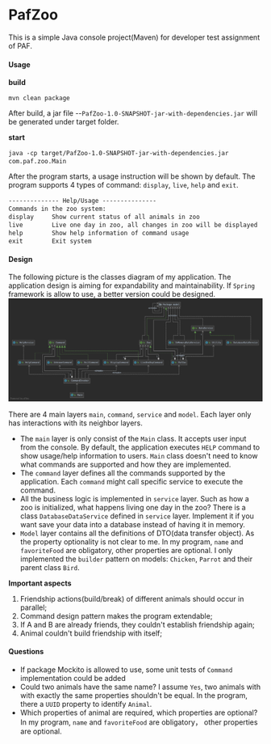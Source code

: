 # PafZoo
This is a simple Java console project(Maven) for developer test assignment of PAF.
 
#### Usage
**build**
 ```shell script
mvn clean package
```
After build, a jar file --`PafZoo-1.0-SNAPSHOT-jar-with-dependencies.jar` will be generated under target folder.

**start**

```shell script
java -cp target/PafZoo-1.0-SNAPSHOT-jar-with-dependencies.jar com.paf.zoo.Main
```

After the program starts, a usage instruction will be shown by default. The program
supports 4 types of command: `display`, `live`, `help` and `exit`.

```shell script
-------------- Help/Usage ---------------
Commands in the zoo system:
display		Show current status of all animals in zoo
live		Live one day in zoo, all changes in zoo will be displayed
help		Show help information of command usage
exit		Exit system
```

#### Design

The following picture is the classes diagram of my application. The application design is aiming for
expandability and maintainability. If `Spring` framework is allow to use, a better version could
be designed. 
![architecture](zoo-architecture.png)

There are 4 main layers `main`, `command`, `service` and `model`. Each layer only has interactions with
its neighbor layers. 
* The `main` layer is only consist of the `Main` class. It accepts user input from the console.
By default, the application executes `HELP` command to show usage/help information to users.
`Main` class doesn't need to know what commands are supported and how they are implemented.
* The `command` layer defines all the commands supported by the application. Each `command` might call
specific service to execute the command.
* All the business logic is implemented in `service` layer. Such as how a zoo is initialized,
what happens living one day in the zoo? There is a class `DatabaseDataService` defined in `service`
layer. Implement it if you want save your data into a database instead of having it in memory.
* `Model` layer contains all the definitions of DTO(data transfer object). As the property optionality
is not clear to me. In my program, `name` and `favoriteFood` are obligatory, other properties are optional.
I only implemented the `builder` pattern on models: `Chicken`, `Parrot` and their parent class `Bird`. 


**Important aspects**
1. Friendship actions(build/break) of different animals should occur in parallel;
2. Command design pattern makes the program extendable;
3. If A and B are already friends, they couldn't establish friendship again;
4. Animal couldn't build friendship with itself;

#### Questions
* If package Mockito is allowed to use, some unit tests of `Command` implementation could be added
* Could two animals have the same name? I assume `Yes`, two animals with with exactly the same 
properties shouldn't be equal. In the program, there a `UUID` property to identify `Animal`.
* Which properties of animal are required, which properties are optional? In my program,
`name` and `favoriteFood` are obligatory， other properties are optional.  